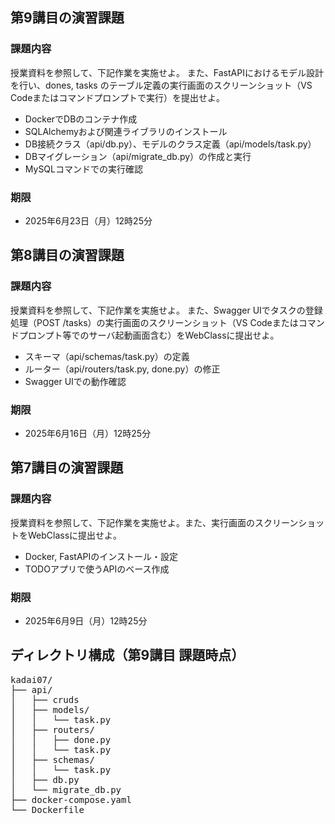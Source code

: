 ## 第9講目の演習課題
### 課題内容
授業資料を参照して、下記作業を実施せよ。
また、FastAPIにおけるモデル設計を行い、dones, tasks のテーブル定義の実行画面のスクリーンショット（VS Codeまたはコマンドプロンプトで実行）を提出せよ。
* DockerでDBのコンテナ作成
* SQLAlchemyおよび関連ライブラリのインストール
* DB接続クラス（api/db.py）、モデルのクラス定義（api/models/task.py）
* DBマイグレーション（api/migrate_db.py）の作成と実行
* MySQLコマンドでの実行確認

### 期限
* 2025年6月23日（月）12時25分

## 第8講目の演習課題
### 課題内容
授業資料を参照して、下記作業を実施せよ。
また、Swagger UIでタスクの登録処理（POST /tasks）の実行画面のスクリーンショット（VS Codeまたはコマンドプロンプト等でのサーバ起動画面含む）をWebClassに提出せよ。
* スキーマ（api/schemas/task.py）の定義
* ルーター（api/routers/task.py, done.py）の修正
* Swagger UIでの動作確認

### 期限
* 2025年6月16日（月）12時25分

## 第7講目の演習課題
### 課題内容
授業資料を参照して、下記作業を実施せよ。また、実行画面のスクリーンショットをWebClassに提出せよ。
* Docker, FastAPIのインストール・設定
* TODOアプリで使うAPIのベース作成

### 期限
* 2025年6月9日（月）12時25分

## ディレクトリ構成（第9講目 課題時点）
<pre>
kadai07/
├── api/
│   ├── cruds
│   ├── models/
│   │   └── task.py
│   ├── routers/
│   │   ├── done.py
│   │   └── task.py
│   ├── schemas/
│   │   └── task.py
│   ├── db.py
│   └── migrate_db.py
├── docker-compose.yaml
└── Dockerfile
</pre>
